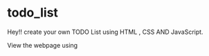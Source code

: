 # todo_list
Hey!! create your own TODO List using HTML , CSS AND JavaScript.

View the webpage using
